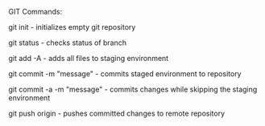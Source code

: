 GIT Commands:

git init - initializes empty git repository

git status - checks status of branch

git add -A - adds all files to staging environment

git commit -m "message" - commits staged environment to repository

git commit -a -m "message" - commits changes while skipping the staging environment

git push origin - pushes committed changes to remote repository